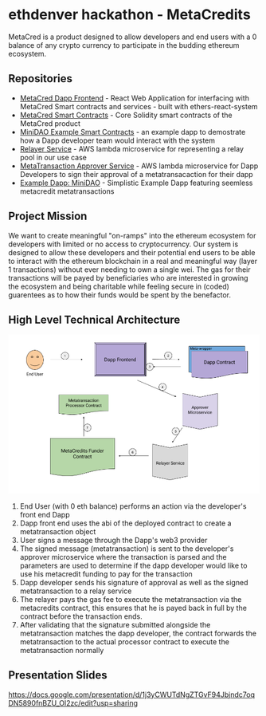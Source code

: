 # ethdenver hackathon - MetaCredits

MetaCred is a product designed to allow developers and end users with a 0 balance of any crypto currency to participate in the budding ethereum ecosystem.

## Repositories

 - [MetaCred Dapp Frontend](https://github.com/rapid-eth/meta-credits) - React Web Application for interfacing with MetaCred Smart contracts and services - built with ethers-react-system
 - [MetaCred Smart Contracts](https://github.com/MetaCredits/metacredits-contracts) - Core Solidity smart contracts of the MetaCred product
 - [MiniDAO Example Smart Contracts](https://github.com/MetaCredits/mini-dao-example/tree/master/minidao-contracts) - an example dapp to demostrate how a Dapp developer team would interact with the system
 - [Relayer Service](https://github.com/MetaCredits/microservices/tree/master/relayer) - AWS lambda microservice for representing a relay pool in our use case
 - [MetaTransaction Approver Service](https://github.com/MetaCredits/microservices/tree/master/metatransaction-approver) - AWS lambda microservice for Dapp Developers to sign their approval of a metatransacaction for their dapp
 - [Example Dapp: MiniDAO](https://github.com/MetaCredits/mini-dao-example/tree/master/minidao-dapp) - Simplistic Example Dapp featuring seemless metacredit metatransactions

## Project Mission

We want to create meaningful "on-ramps" into the ethereum ecosystem for developers with limited or no access to cryptocurrency. Our system is designed to allow these developers and their potential end users to be able to interact with the ethereum blockchain in a real and meaningful way (layer 1 transactions) without ever needing to own a single wei. The gas for their transactions will be payed by beneficiaries who are interested in growing the ecosystem and being charitable while feeling secure in (coded) guarentees as to how their funds would be spent by the benefactor.

## High Level Technical Architecture

![arch](./pics/metacredits-architecture.png)

1. End User (with 0 eth balance) performs an action via the developer's front end Dapp
2. Dapp front end uses the abi of the deployed contract to create a metatransaction object
3. User signs a message through the Dapp's web3 provider
4. The signed message (metatransaction) is sent to the developer's approver microservice where the transaction is parsed and the parameters are used to determine if the dapp developer would like to use his metacredit funding to pay for the transaction
5. Dapp developer sends his signature of approval as well as the signed metatransaction to a relay service
6. The relayer pays the gas fee to execute the metatransaction via the metacredits contract, this ensures that he is payed back in full by the contract before the transaction ends.
7. After validating that the signature submitted alongside the metatransaction matches the dapp developer, the contract forwards the metatransaction to the actual processor contract to execute the metatransaction normally

## Presentation Slides

https://docs.google.com/presentation/d/1j3yCWUTdNgZTGvF94Jbjndc7oqDN5890fnBZU_Ol2zc/edit?usp=sharing
